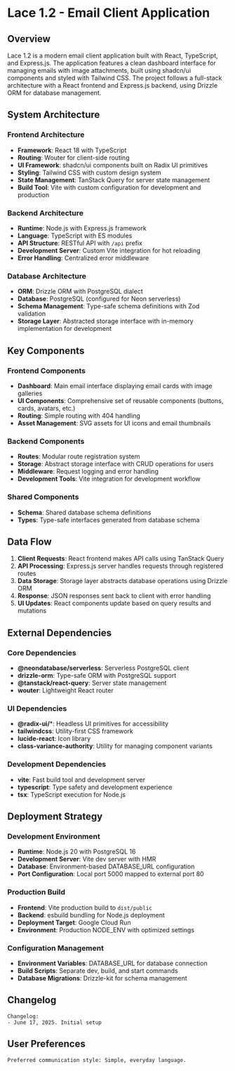 # Lace 1.2 - Email Client Application

## Overview

Lace 1.2 is a modern email client application built with React, TypeScript, and Express.js. The application features a clean dashboard interface for managing emails with image attachments, built using shadcn/ui components and styled with Tailwind CSS. The project follows a full-stack architecture with a React frontend and Express.js backend, using Drizzle ORM for database management.

## System Architecture

### Frontend Architecture
- **Framework**: React 18 with TypeScript
- **Routing**: Wouter for client-side routing
- **UI Framework**: shadcn/ui components built on Radix UI primitives
- **Styling**: Tailwind CSS with custom design system
- **State Management**: TanStack Query for server state management
- **Build Tool**: Vite with custom configuration for development and production

### Backend Architecture
- **Runtime**: Node.js with Express.js framework
- **Language**: TypeScript with ES modules
- **API Structure**: RESTful API with `/api` prefix
- **Development Server**: Custom Vite integration for hot reloading
- **Error Handling**: Centralized error middleware

### Database Architecture
- **ORM**: Drizzle ORM with PostgreSQL dialect
- **Database**: PostgreSQL (configured for Neon serverless)
- **Schema Management**: Type-safe schema definitions with Zod validation
- **Storage Layer**: Abstracted storage interface with in-memory implementation for development

## Key Components

### Frontend Components
- **Dashboard**: Main email interface displaying email cards with image galleries
- **UI Components**: Comprehensive set of reusable components (buttons, cards, avatars, etc.)
- **Routing**: Simple routing with 404 handling
- **Asset Management**: SVG assets for UI icons and email thumbnails

### Backend Components
- **Routes**: Modular route registration system
- **Storage**: Abstract storage interface with CRUD operations for users
- **Middleware**: Request logging and error handling
- **Development Tools**: Vite integration for development workflow

### Shared Components
- **Schema**: Shared database schema definitions
- **Types**: Type-safe interfaces generated from database schema

## Data Flow

1. **Client Requests**: React frontend makes API calls using TanStack Query
2. **API Processing**: Express.js server handles requests through registered routes
3. **Data Storage**: Storage layer abstracts database operations using Drizzle ORM
4. **Response**: JSON responses sent back to client with error handling
5. **UI Updates**: React components update based on query results and mutations

## External Dependencies

### Core Dependencies
- **@neondatabase/serverless**: Serverless PostgreSQL client
- **drizzle-orm**: Type-safe ORM with PostgreSQL support
- **@tanstack/react-query**: Server state management
- **wouter**: Lightweight React router

### UI Dependencies
- **@radix-ui/***: Headless UI primitives for accessibility
- **tailwindcss**: Utility-first CSS framework
- **lucide-react**: Icon library
- **class-variance-authority**: Utility for managing component variants

### Development Dependencies
- **vite**: Fast build tool and development server
- **typescript**: Type safety and development experience
- **tsx**: TypeScript execution for Node.js

## Deployment Strategy

### Development Environment
- **Runtime**: Node.js 20 with PostgreSQL 16
- **Development Server**: Vite dev server with HMR
- **Database**: Environment-based DATABASE_URL configuration
- **Port Configuration**: Local port 5000 mapped to external port 80

### Production Build
- **Frontend**: Vite production build to `dist/public`
- **Backend**: esbuild bundling for Node.js deployment
- **Deployment Target**: Google Cloud Run
- **Environment**: Production NODE_ENV with optimized settings

### Configuration Management
- **Environment Variables**: DATABASE_URL for database connection
- **Build Scripts**: Separate dev, build, and start commands
- **Database Migrations**: Drizzle-kit for schema management

## Changelog

```
Changelog:
- June 17, 2025. Initial setup
```

## User Preferences

```
Preferred communication style: Simple, everyday language.
```